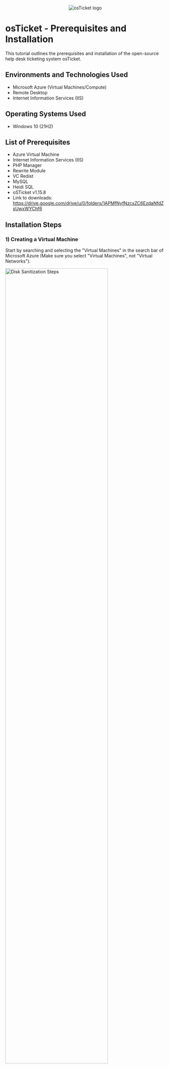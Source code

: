 <p align="center">
<img src="https://i.imgur.com/Clzj7Xs.png" alt="osTicket logo"/>
</p>

<h1>osTicket - Prerequisites and Installation</h1>
This tutorial outlines the prerequisites and installation of the open-source help desk ticketing system osTicket.<br />



<h2>Environments and Technologies Used</h2>

- Microsoft Azure (Virtual Machines/Compute)
- Remote Desktop
- Internet Information Services (IIS)

<h2>Operating Systems Used </h2>

- Windows 10</b> (21H2)

<h2>List of Prerequisites</h2>

- Azure Virtual Machine
- Internet Information Services (IIS)
- PHP Manager
- Rewrite Module
- VC Redist
- MySQL
- Heidi SQL
- oSTicket v1.15.8
- Link to downloads: https://drive.google.com/drive/u/0/folders/1APMfNyfNzcxZC6EzdaNfdZsUwxWYChf6


<h2>Installation Steps</h2>
<h3>1) Creating a Virtual Machine</h3>
<p>
Start by searching and selecting the "Virtual Machines" in the search bar of Microsoft Azure (Make sure you select "Virtual Machines", not "Virtual Networks"). 
</p>

<p>
<img src="https://i.imgur.com/E8texzH.png" height="80%" width="80%" alt="Disk Sanitization Steps"/>
</p>


<br />
<h3>2) Setting up Resource Group</h3>

<p>
 After clicking on the "virtual machine name", you can name it anything you like. For this tutorial, we’ll name ours "osticket-vm". Select "create new resource group" and click on the virtual machine you just created, and name the resource group "osticket." Choose your region based on your location (e.g., "Central Canada" if you're in Canada).

Scroll down to find the "image" option and select "Windows 10 Pro, Version 22H2, x64 Gen2." Ensure the virtual machine has at least 2 vCPUs and 16 GB of memory, which you can set in the size option on the same page.

You don’t need to change any default settings on the following pages, but make sure the licensing box is checked on the first page. Once done, proceed to review and create the virtual machine. The system will automatically create a virtual network, so you don’t need to configure that..</p>

<p>
<img src="https://i.imgur.com/G2mmFrE.png" height="80%" width="80%" alt="Disk Sanitization Steps"/>
</p>

<h3>3) Connecting to Remote Desktop</h3>

  <p> After all these steps are excecuted, you can then move on to connecting to your virtual machine using "Remote Desktop Connecion". Make sure to grab your "Public IP Adress". (You will find this by clicking on your virtual machine you just created. It should be near the top right of the screen). Make sure your virtual machines Public IP Adress is pasted properly in the Remote Desktop Connection.</p>
</p>

<p>
<img src="https://i.imgur.com/XhlWo4x.png" height="80%" width="80%" alt="Disk Sanitization Steps"/>
</p>

<p>
<img src="https://i.imgur.com/kgPFpyr.png" height="40%" width="40%" alt="Disk Sanitization Steps"/>
</p>

<h3>4) Downloading OsTicket</h3>

<p>
 After you have logged into your "Remote Desktop", you can then procceed to download the "OsTicket" File provided here https://drive.google.com/uc?export=download&id=1b3RBkXTLNGXbibeMuAynkfzdBC1NnqaD. simply copy this link and paste it into a browser on your Virtual machine. Download and unzip this folder to your desktop.
  <p>
<img src="https://i.imgur.com/O6NDJSp.png" height="80%" width="80%" alt="Disk Sanitization Steps"/>
</p>
<h3>5) Installing IIS</h3>

<p>
In your virtual machine, go to the bottom left in your windows search bar and type in "Control Panel". With this window open, go to "Uninstall Programs" Under "Programs".  
  <img src="https://i.imgur.com/6h7KEce.png" height="80%" width="80%" alt="Disk Sanitization Steps"/>
</p>

<p>
In the "Programs and Features" window on the left, select the "Turn Windows Features on or off" option.
  <img src="https://i.imgur.com/JVFGkJO.png" height="80%" width="80%" alt="Disk Sanitization Steps"/>
</p>

<p>
In this window, click "Internet Information Services" -> "World Wide Web Services" -> "Application Development Features" -> Make sure "CGI" has a checkmark to the left of it. procceed to click ok at the bottom right and wait till the changes are installed.
</p>

<img src="https://i.imgur.com/BiHgIUb.png" height="80%" width="80%" alt="Disk Sanitization Steps"/>

<h3>6) Installing Applications</h3>

<p>
After you have installed "IIS", you then open your "osticket" folder and procceed to install php manager. All the settings through this installation are fine to leave as is, so continue through the php manager installation portal.
  <img src="https://i.imgur.com/fddo2dU.png" height="80%" width="80%" alt="Disk Sanitization Steps"/>
</p>

<p>The same goes for the "rewrite_amd64" file in the osticket folder. simply procceed through that installation portal as well.</p>

  <img src="https://i.imgur.com/ymvr1n0.png" height="80%" width="80%" alt="Disk Sanitization Steps"/>


<p>After "IIS", "PHP manager" and "rewrite_amd64" are installed, go into your file explorer in your windows shortcut bar on the bottom and in your "Windows (C:)" drive under "This PC" create a "PHP" folder. Once Created, go into your "osticket" folder and extract the "php-7.3.8-nts-Win32-VC15-x86" folder to your "PHP" folder you just created in your "C" drive</p>

<img src="https://i.imgur.com/jpz5HFD.png" height="80%" width="80%" alt="Disk Sanitization Steps"/>

<p>Procceed to install these two files as well in the "osticket" folder: "mysql-5.5.62-win32" and "VC_redist.x86". For the "mysql-5.5.62-win32" folder, you will get to a screen that says "Choose Setup Type" select "Typical" and procceed with the rest of the installtion.</p>

<img src="https://i.imgur.com/c7Me047.png" height="80%" width="80%" alt="Disk Sanitization Steps"/>

<img src="https://i.imgur.com/jaBVJRT.png" height="80%" width="80%" alt="Disk Sanitization Steps"/>

<h3>7) Launching MySQL</h3>

<p>After you have installed "mysql-5.5.62-win32", at the last slide of the installation proccess it will tell you that "My SQL" will launch after installation. make sure this is checked. Go through the installation proccess until you get to this screen. choose "Standard Configuration" and procceed.
  
<img src="https://i.imgur.com/OPsmJeU.png" height="80%" width="80%" alt="Disk Sanitization Steps"/></p>

<p> Continue untill you get to a slide that gives you two options, "Modify Security Settings" and "Create an Anonymous Account". Make sure to select "Modify Security Settings" and create a password (make sure to put the password somewhere safe because we will be coming back and using it in this tutorial). 
</p>

 <img src="https://i.imgur.com/JLWIg3w.png" height="60%" width="40%" alt="Disk Sanitization Steps"/>
<br />

<p>After you have created a password, click "Next", "Execute" and "Finish"</p>
<h3>8) Open IIS as an Admin and Registering New PHP</h3>

<p>Go to your search bar on the bottom left of your windows desktop and search for "Internet Information Services (IIS) Manager". Right-click and select "run as administrator"</p>

<img src="https://i.imgur.com/8B9O9hP.png" height="80%" width="80%" alt="Disk Sanitization Steps"/>

<p>Once you have ran IIS as administrator, you will be welcomed to their home screen. within that home screen, you will see a "PHP Manager" file, click it. You will then be brought to the PHP manager screen. Click "Regester New PHP Version" -> "Browse" (Which is This "..." on the right of the search file bar) -> "Windows (C:)" -> "PHP". Once you have clicked "PHP", select the "php.cgi" file within the "PHP" folder. After thats done simply press "OK".</p>

<img src="https://i.imgur.com/8JPpFxz.png" height="80%" width="80%" alt="Disk Sanitization Steps"/>

<p>After all these steps have been completed, we can then procceed to go back to the "Internet Information Services (IIS) Manager" tab and on the top left, if you right click it, you can select stop and procceed to wait for around a minute before clicking start.</p>

<img src="https://i.imgur.com/ayQDTM0.png" height="80%" width="80%" alt="Disk Sanitization Steps"/>

<h3>9) OsTicket Installation</h3>

<p>Once you have completed step 8, you can then open up your "OsTicket Installation File" again and procceed to unzip the compressed osticket folder within the "OsTicket Installation File" folder. Click the "OsTicket" file you just unzipped and you will see an "upload" file in there. Now, make sure to open another file explorer by right clicking your folder icon on the bottom of your windows taskbar and clicking "File Explorer". Paste "c:\inetpub\wwwroot" into your quick access bar on the top of your file explorer tab. You will know you have done this right when you see two "iisstart" files in the folder. Click while holding "CTRL" and drag the "upload" file into your "Osticket" folder with the two "iisstart" files. Next, Rename your "upload" file to "osTicket". </p>

<img src="https://i.imgur.com/b6r1o6A.png" height="80%" width="80%" alt="Disk Sanitization Steps"/>

<p>Once you have completed this you can open up your "Internet Information Services (IIS) Manager" tab and stop the server, wait a minute, then start it again.</p>

<img src="https://i.imgur.com/ayQDTM0.png" height="80%" width="80%" alt="Disk Sanitization Steps"/>

<h3>10) Installing Extensions</h3>

<p>Once we have completed osTicket Installation we can now move onto step 10. In step 8, we opened up "Internet Information Services (IIS) Manager" as administrator, We will do this part of the step again. Once we have this open, on the top left within this application you will see and arrow, click that and it will lead you to "Application Pools" and "Sites", click the down arrow on "Sites" and you will see "Default Web Site". Click the down arrow on that and click "osTicket". You will then see at the bottom of this tab "Enable or disable an extension". Proceed to click that and enable "php_imap.dll", "php_intl.dll", and "php_opcache.dll" by right clicking and selecting "enable".  </p>

<img src="https://i.imgur.com/JOel3zb.png" height="60%" width="60%" alt="Disk Sanitization Steps"/>
<img src="https://i.imgur.com/OqQ8tzH.png" height="60%" width="60%" alt="Disk Sanitization Steps"/>

<p>You will know you have done the steps correctly when you click on this browser "http://localhost/osTicket/setup/" and everything has a checkmark beside it except "APCu Extension" and  
"Zend OPcache Extension".
</p>

<p>
<img src="https://i.imgur.com/U0AiEq0.png" height="80%" width="80%" alt="Disk Sanitization Steps"/>
</p>

<h3> 11) Renaming Ost file</h3>

<p>
After finishing step 10 correctly, you can then procceed to open another file explorer and pasting this path into the quick access bar- "C:\inetpub\wwwroot\osTicket\include". You will find a file in here called "ost-sampleconfig.php". Rename this file to "ost-config.php" . After renaming the file, right click that file and select "Properties" Then "Security" -> "Advanced", "Disable Inheritance" and "Remove all inherited permissions".
</p>

<p>Next add a new permission by clicking "add" under permission entries</p>

<img src="https://i.imgur.com/NhpANgv.png" height="80%" width="80%" alt="Disk Sanitization Steps"/>

<p>go to "select principle"</p>

<img src="https://i.imgur.com/aDFMw4J.png" height="80%" width="80%" alt="Disk Sanitization Steps"/>

<p>then above the advanced button, give permission to the admins of your company and press ok but, in this tutorial, I will be giving permission to "everyone"</p>

<img src="https://i.imgur.com/oSBN2wB.png" height="80%" width="80%" alt="Disk Sanitization Steps"/>

<p>Make sure to select what permissions your employees/admins should have. In this tutorial, I will be selecting "Full Control".</p>

<img src="https://i.imgur.com/H4xlPjU.png" height="80%" width="80%" alt="Disk Sanitization Steps"/>

<p>Once all this is done, you can make sure to press "apply" and then "ok" on the bottom right of the "permissions entries" tab and then "ok" for the last tab.</p>

<img src="https://i.imgur.com/QUcZ2PJ.png" height="60%" width="60%" alt="Disk Sanitization Steps"/>

<h3> 12) Creating OsTicket Login Info</h3>

<p> After you have succesfully given admin permissions. you can then jump back onto the OsTicket Installer browser here "http://localhost/osTicket/setup/" to create your help desk account. (Note - When you are creating the "Admin User" Account make sure the email is different from the "Help Desk User" email).</p>

<h3> 13) Setting up HeidiSQL</h3>

<p>When you have completed the "Help Desk" and "Admin User" accounts. You will see a third column called "Database Settings". for this section we will have to go back to the "Os-Ticket Installation" folder to install the "HeidiSQL" file. </p>

<img src="https://i.imgur.com/vZwaUxl.png" height="60%" width="60%" alt="Disk Sanitization Steps"/>

<p>Procceed through the installation proccess until you get to the end where you need to make sure that the "Launch HeidiSQL" option has been checked.</p>

<img src="https://i.imgur.com/Wg2UZWR.png" height="60%" width="60%" alt="Disk Sanitization Steps"/>

<p>Once you press "Finish" the HeidiSQL App will laucnh and you will be prompt with an updates page. You can press skip to get to the next part.</p>

<p>On the "Heidi Session Manager" page on the bottom left you will see a "New" button. Click this button and type in the password we saved in step 7 (told you we would be coming back to it). Once you have punched in the password, you can click the "Open" button on the bottom of this page. </p>

<img src="https://i.imgur.com/zIlqQ7K.png" height="60%" width="60%" alt="Disk Sanitization Steps"/>

<p>This will then bring you to a page called "unamed". On this page you will need to right click the "unamed" button on the top left -> "Create New" -> Then "Database" </p>

<img src="https://i.imgur.com/X0a7wRq.png" height="60%" width="60%" alt="Disk Sanitization Steps"/>

<p>In order for this file to properly register in the database, you will need to make sure that the "Name" is "osTicket". When you have properly typed "osTicket" into the name text box, you can then click "Ok"</p>

<img src="https://i.imgur.com/RDwefUe.png" height="60%" width="60%" alt="Disk Sanitization Steps"/>

<p>Once this is done, you can then go back to the "Database Settings" Column on the "Os-Ticket Installer" browser and Type in your "MySQL Database" (osTicket), Username and password (password from step 7). Once you have typed everything in correctly you can click "Install" and you have finally installed everything you need for os-ticket to work on your remote desktop!</p>

<img src="https://i.imgur.com/M7SEqAZ.png" height="60%" width="60%" alt="Disk Sanitization Steps"/>

<h4>Congratulations!</h4>

<h3>Admin User Link/End-User Link</h3>

<p> This link will direct you to the "Admin User" login where you can login using your admin password created earlier: "http://localhost/osTicket/scp/login.php". This next link will be for End-Users: "http://localhost/osTicket/"</p>

<br />
